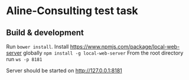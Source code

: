 # Aline-Consulting test task

## Build & development
Run `bower install`. 
Install https://www.npmjs.com/package/local-web-server globally `npm install -g local-web-server`
From the root directory run `ws -p 8181`

Server should be started on http://127.0.0.1:8181 

